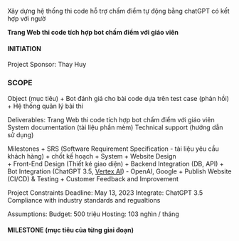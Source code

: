 Xây dựng hệ thống thi code hỗ trợ chấm điểm tự động bằng chatGPT có kết hợp với ngườ
	
**Trang Web thi code tích hợp bot chấm điểm với giáo viên**





#### INITIATION

Project Sponsor: Thay Huy



### SCOPE

Object (mục tiêu)
	+ Bot đánh giá cho bài code dựa trên test case (phản hồi)
	+ Hệ thống quản lý bài thi

Deliverables: 
	Trang Web thi code tích hợp bot chấm điểm với giáo viên
	System documentation (tài liệu phần mèm)
	Technical support (hướng dẫn sử dụng)

Milestones
	+ SRS (Software Requirement Specification - tài liệu yêu cầu khách hàng)
	+ chốt kế hoạch
	+ System + Website Design   
	+ Front-End Design (Thiết ké giao diện)
	+ Backend Integration (DB, API)
	+ Bot Integration (ChatGPT 3.5, [Vertex AI](https://cloud.google.com/?hl=vi)) - OpenAI, Google 
	+ Publish Website (CI/CD) & Testing
	+ Customer Feedback and Improvement

Project Constraints
	Deadline: May 13, 2023
	Integrate: ChatGPT 3.5
	Compliance with industry standards and regualtions

Assumptions: 
	Budget: 500 triệu 
	Hosting: 103 nghìn / tháng


#### MILESTONE (mục tiêu của từng giai đoạn)
